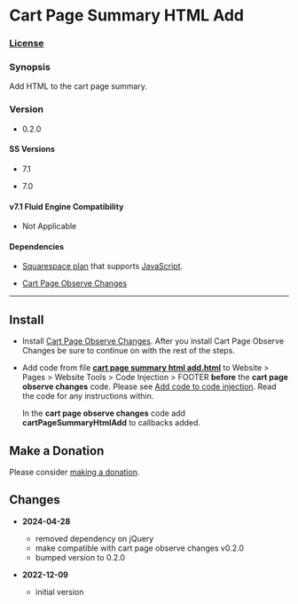 # Cart Page Summary HTML Add

### [License][1]
    
### Synopsis

Add HTML to the cart page summary.

### Version

  * 0.2.0

#### SS Versions

  * 7.1
  
  * 7.0

#### v7.1 Fluid Engine Compatibility

  * Not Applicable

#### Dependencies

  * [Squarespace plan][2] that supports [JavaScript][3].
  
  * [Cart Page Observe Changes][4]

---

## Install

* Install [Cart Page Observe Changes][4]. After you install Cart Page Observe
  Changes be sure to continue on with the rest of the steps.
  
* Add code from file **[cart page summary html add.html][5]** to Website >
  Pages > Website Tools > Code Injection > FOOTER **before** the **cart page
  observe changes** code. Please see [Add code to code injection][6]. Read the
  code for any instructions within.
  
  In the **cart page observe changes** code add **cartPageSummaryHtmlAdd** to
  callbacks added.

## Make a Donation

Please consider [making a donation][7].

## Changes

* **2024-04-28**

  * removed dependency on jQuery
  * make compatible with cart page observe changes v0.2.0
  * bumped version to 0.2.0
  
* **2022-12-09**

  * initial version

[1]: https://github.com/tomsWebConsulting/twcsl/blob/main/LICENSE.txt#L1
[2]: https://www.squarespace.com/pricing
[3]: https://en.wikipedia.org/wiki/JavaScript
[4]: https://github.com/tomsWebConsulting/twcsl/tree/main/Page/Cart/Cart%20Page%20Observe%20Changes#cart-page-observe-changes
[5]: https://github.com/tomsWebConsulting/twcsl/blob/main/Cart%20Summary%20Html%20Add/cart%20summary%20html%20add.html#L1
[6]: https://support.squarespace.com/hc/en-us/articles/205815908-Using-code-injection#toc-add-code-to-code-injection
[7]: https://github.com/tomsWebConsulting/twcsl#make-a-donation
